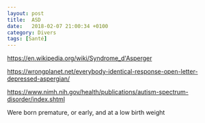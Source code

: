 ```yaml
---
layout: post
title:  ASD
date:   2018-02-07 21:00:34 +0100
category: Divers
tags: [Santé]
---
```


<https://en.wikipedia.org/wiki/Syndrome_d'Asperger>

<https://wrongplanet.net/everybody-identical-response-open-letter-depressed-aspergian/>

<https://www.nimh.nih.gov/health/publications/autism-spectrum-disorder/index.shtml>

Were born premature, or early, and at a low birth weight
